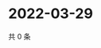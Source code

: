 # 2022-03-29

共 0 条

<!-- BEGIN WEIBO -->
<!-- 最后更新时间 Tue Mar 29 2022 03:00:53 GMT+0800 (China Standard Time) -->

<!-- END WEIBO -->
